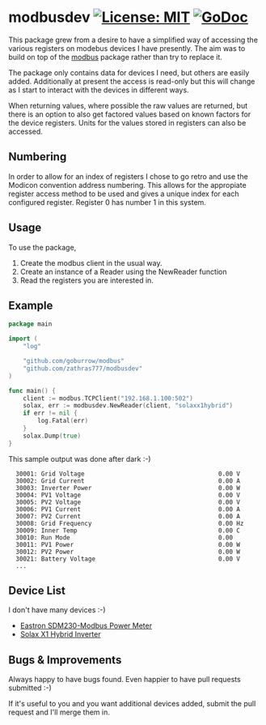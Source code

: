 # modbusdev [![License: MIT](https://img.shields.io/badge/License-MIT-yellow.svg)](https://opensource.org/licenses/MIT) [![GoDoc](https://godoc.org/github.com/goburrow/modbus?status.svg)](https://godoc.org/github.com/zathras777/modbusdev)

This package grew from a desire to have a simplified way of accessing the various registers on modebus devices I have presently. The aim was to build on top of the [modbus](https://github.com/goburrow/modbus) package rather than try to replace it.

The package only contains data for devices I need, but others are easily added. Additionally at present the access is read-only but this will change as I start to interact with the devices in different ways.

When returning values, where possible the raw values are returned, but there is an option to also get factored values based on known factors for the device registers. Units for the values stored in registers can also be accessed.

## Numbering

In order to allow for an index of registers I chose to go retro and use the Modicon convention address numbering. This allows for the appropiate register access method to be used and gives a unique index for each configured register. Register 0 has number 1 in this system.

## Usage

To use the package,

1. Create the modbus client in the usual way.
2. Create an instance of a Reader using the NewReader function
3. Read the registers you are interested in.

## Example

```go
package main

import (
    "log"

    "github.com/goburrow/modbus"
    "github.com/zathras777/modbusdev"
)

func main() {
    client := modbus.TCPClient("192.168.1.100:502")
    solax, err := modbusdev.NewReader(client, "solaxx1hybrid")
    if err != nil {
        log.Fatal(err)
    }
    solax.Dump(true)
}
```

This sample output was done after dark :-)

```
  30001: Grid Voltage                                     0.00 V
  30002: Grid Current                                     0.00 A
  30003: Inverter Power                                   0.00 W
  30004: PV1 Voltage                                      0.00 V
  30005: PV2 Voltage                                      0.00 V
  30006: PV1 Current                                      0.00 A
  30007: PV2 Current                                      0.00 A
  30008: Grid Frequency                                   0.00 Hz
  30009: Inner Temp                                       0.00 C
  30010: Run Mode                                         0.00 
  30011: PV1 Power                                        0.00 W
  30012: PV2 Power                                        0.00 W
  30021: Battery Voltage                                  0.00 V
  ...
```

## Device List

I don't have many devices :-)

- [Eastron SDM230-Modbus Power Meter](http://www.eastrongroup.com/productsview/72.html)
- [Solax X1 Hybrid Inverter](https://www.solaxpower.com/single-phase-hybrid/)

## Bugs & Improvements

Always happy to have bugs found. Even happier to have pull requests submitted :-)

If it's useful to you and you want additional devices added, submit the pull request and I'll merge them in.
